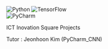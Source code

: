 <img alt="Python" src ="https://img.shields.io/badge/Python-3776AB.svg?&style=for-the-badge&logo=Python&logoColor=white"/>  <img alt="TensorFlow" src ="https://img.shields.io/badge/TensorFlow-FF6F00.svg?&style=for-the-badge&logo=TensorFlow&logoColor=white"/> \
<img alt="PyCharm" src ="https://img.shields.io/badge/PyCharm-199900.svg?&style=for-the-badge&logo=PyCharm&logoColor=white"/>

ICT Inovation Square Projects

Tutor : Jeonhoon Kim (PyCharm_CNN)
